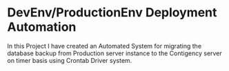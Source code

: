 # DevEnv/ProductionEnv Deployment Automation

In this Project I have created an Automated System for migrating the database backup from Production server instance to the Contigency server on timer basis using Crontab Driver system.

